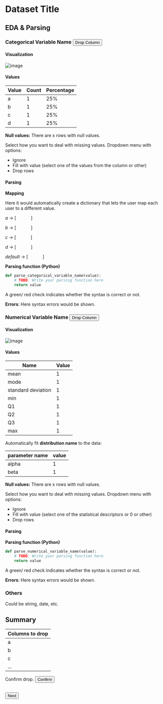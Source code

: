 # Dataset Title

## EDA & Parsing

### Categorical Variable Name <button type="button">Drop Column</button>

#### Visualization

![image](https://github.com/BIH-CEI/ERKER2Phenopackets/assets/43171336/1c2235e7-c668-410a-8697-52699605a9d6)


#### Values

| **Value** | **Count** | **Percentage** |
|-----------|-----------|----------------|
| a         | 1         | 25%            |
| b         | 1         | 25%            |
| c         | 1         | 25%            |
| d         | 1         | 25%            |

**Null values:** There are x rows with null values.

Select how you want to deal with missing values. Dropdown menu with options:
- Ignore
- Fill with value (select one of the values from the column or other)
- Drop rows

#### Parsing

**Mapping**

Here it would automatically create a dictionary that lets the user map each user to a different value.

*a* -> [&nbsp;&nbsp;&nbsp;&nbsp;&nbsp;&nbsp;&nbsp;&nbsp;&nbsp;&nbsp;&nbsp;&nbsp;]

*b* -> [&nbsp;&nbsp;&nbsp;&nbsp;&nbsp;&nbsp;&nbsp;&nbsp;&nbsp;&nbsp;&nbsp;&nbsp;]

*c* -> [&nbsp;&nbsp;&nbsp;&nbsp;&nbsp;&nbsp;&nbsp;&nbsp;&nbsp;&nbsp;&nbsp;&nbsp;]

*d* -> [&nbsp;&nbsp;&nbsp;&nbsp;&nbsp;&nbsp;&nbsp;&nbsp;&nbsp;&nbsp;&nbsp;&nbsp;]

*default* -> [&nbsp;&nbsp;&nbsp;&nbsp;&nbsp;&nbsp;&nbsp;&nbsp;&nbsp;&nbsp;&nbsp;&nbsp;]

**Parsing function (Python)**

```python
def parse_categorical_variable_name(value):
    # TODO: Write your parsing function here
    return value
```

A green/ red check indicates whether the syntax is correct or not.

**Errors**: Here syntax errors would be shown.


### Numerical Variable Name <button type="button">Drop Column</button>

#### Visualization

![image](https://github.com/BIH-CEI/ERKER2Phenopackets/assets/43171336/598d827e-138b-42a6-8a50-685dd6f52a7b)


#### Values

| **Name**           | **Value** |
|--------------------|-----------|
| mean               | 1         |
| mode               | 1         |
| standard deviation | 1         |
| min                | 1         |
| Q1                 | 1         |
| Q2                 | 1         |
| Q3                 | 1         |
| max                | 1         |

Automatically fit **distribution name** to the data:

| **parameter name** | **value** |
|--------------------|-----------|
| alpha              | 1         |
| beta               | 1         |


**Null values:** There are x rows with null values.

Select how you want to deal with missing values. Dropdown menu with options:
- Ignore
- Fill with value (select one of the statistical descriptors or 0 or other)
- Drop rows

#### Parsing

**Parsing function (Python)**

```python
def parse_numerical_variable_name(value):
    # TODO: Write your parsing function here
    return value
```

A green/ red check indicates whether the syntax is correct or not.

**Errors**: Here syntax errors would be shown.

### Others
Could be string, date, etc.

## Summary

| Columns to drop |
|-----------------|
| a               |
| b               |
| c               |
| ...             |

Confirm drop. <button type="button">Confirm</button>

&nbsp;&nbsp;&nbsp;&nbsp;&nbsp;&nbsp;&nbsp;&nbsp;&nbsp;&nbsp;&nbsp;&nbsp;&nbsp;&nbsp;&nbsp;&nbsp;&nbsp;&nbsp;&nbsp;&nbsp;&nbsp;&nbsp;&nbsp;&nbsp;&nbsp;&nbsp;&nbsp;&nbsp;&nbsp;&nbsp;&nbsp;&nbsp;&nbsp;&nbsp;&nbsp;&nbsp;&nbsp;&nbsp;&nbsp;&nbsp;&nbsp;&nbsp;&nbsp;&nbsp;&nbsp;&nbsp;&nbsp;&nbsp;&nbsp;&nbsp;&nbsp;&nbsp;&nbsp;&nbsp;&nbsp;&nbsp;&nbsp;&nbsp;&nbsp;&nbsp;&nbsp;&nbsp;&nbsp;&nbsp;&nbsp;&nbsp;&nbsp;&nbsp;&nbsp;&nbsp;&nbsp;&nbsp;&nbsp;&nbsp;&nbsp;&nbsp;&nbsp;&nbsp;&nbsp;&nbsp;&nbsp;&nbsp;&nbsp;&nbsp;&nbsp;&nbsp;&nbsp;&nbsp;&nbsp;&nbsp;&nbsp;&nbsp;&nbsp;&nbsp;&nbsp;&nbsp;&nbsp;&nbsp;&nbsp;&nbsp;&nbsp;&nbsp;&nbsp;&nbsp;&nbsp;&nbsp;&nbsp;&nbsp;&nbsp;&nbsp;&nbsp;&nbsp;&nbsp;&nbsp;&nbsp;&nbsp;&nbsp;&nbsp;&nbsp;&nbsp;&nbsp;&nbsp;&nbsp;&nbsp;&nbsp;<button type="button">Next</button>
